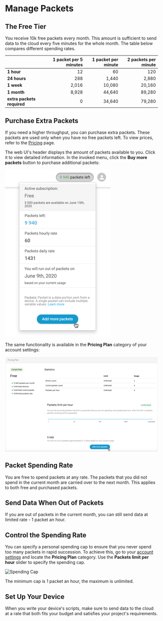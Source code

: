 # Manage Packets

## The Free Tier

You receive 10k free packets every month. This amount is sufficient to send data to the cloud every five minutes for the whole month. The table below compares different spending rates.

|                            | 1 packet per 5 minutes | 1 packet per minute | 2 packets per minute |
| -------------------------- | ---------------------: | ------------------: | -------------------: |
| **1 hour**                 |                     12 |                  60 |                  120 |
| **24 hours**               |                    288 |               1,440 |                2,880 |
| **1 week**                 |                  2,016 |              10,080 |               20,160 |
| **1 month**                |                  8,928 |              44,640 |               89,280 |
| **extra packets required** |                      0 |              34,640 |               79,280 |

## Purchase Extra Packets

If you need a higher throughput, you can purchase extra packets. These packets are used only when you have no free packets left. To view prices, refer to the [Pricing](https://cloud4rpi.io/home#pricing) page.

The web UI's header displays the amount of packets available to you. Click it to view detailed information. In the invoked menu, click the **Buy more packets** button to purchase additional packets:

![Buy Packets](/res/managePackets/buy.png)

The same functionality is available in the **Pricing Plan** category of your account settings:

![Account Settings](/res/managePackets/account-settings.png)

## Packet Spending Rate

You are free to spend packets at any rate. The packets that you did not spend in the current month are carried over to the next month. This applies to both free and purchased packets.

## Send Data When Out of Packets

If you are out of packets in the current month, you can still send data at limited rate - 1 packet an hour.

## Control the Spending Rate

You can specify a personal spending cap to ensure that you never spend too many packets in rapid succession. To achieve this, go to your [account settings](https://stage.cloud4rpi.io/account) and locate the **Pricing Plan** category. Use the **Packets limit per hour** slider to specify the spending cap.

![Spending Cap](/res/managePackets/spending-cap.png)

The minimum cap is 1 packet an hour, the maximum is unlimited.

## Set Up Your Device

When you write your device's scripts, make sure to send data to the cloud at a rate that both fits your budget and satisfies your project's requirements.
